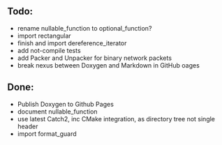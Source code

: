 ## Todo:
- rename nullable_function to optional_function?
- import rectangular
- finish and import dereference_iterator
- add not-compile tests
- add Packer and Unpacker for binary network packets
- break nexus between Doxygen and Markdown in GitHub oages
  
## Done:
- Publish Doxygen to Github Pages
- document nullable_function
- use latest Catch2, inc CMake integration, as directory tree not single header
- import format_guard
